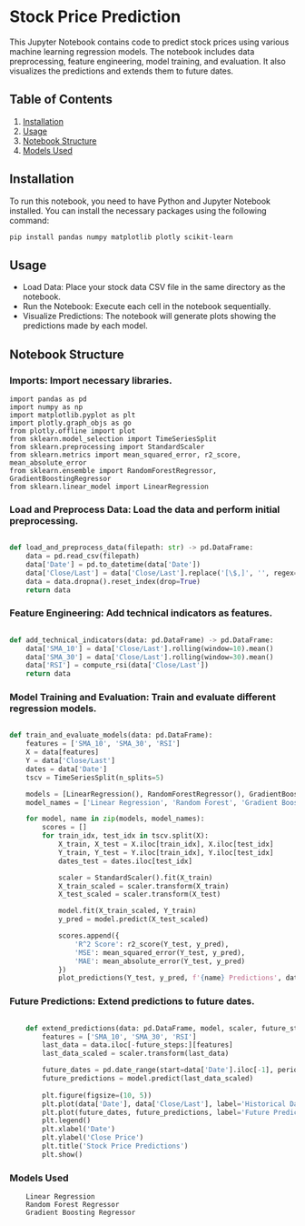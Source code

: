 # Stock Price Prediction

This Jupyter Notebook contains code to predict stock prices using various machine learning regression models. The notebook includes data preprocessing, feature engineering, model training, and evaluation. It also visualizes the predictions and extends them to future dates.

## Table of Contents

1. [Installation](#installation)
2. [Usage](#usage)
3. [Notebook Structure](#notebook-structure)
4. [Models Used](#models-used)

## Installation

To run this notebook, you need to have Python and Jupyter Notebook installed. You can install the necessary packages using the following command:

```bash
pip install pandas numpy matplotlib plotly scikit-learn
```
## Usage

- Load Data: Place your stock data CSV file in the same directory as the notebook.
- Run the Notebook: Execute each cell in the notebook sequentially.
- Visualize Predictions: The notebook will generate plots showing the predictions made by each model.

## Notebook Structure

### Imports: Import necessary libraries.


```
import pandas as pd
import numpy as np
import matplotlib.pyplot as plt
import plotly.graph_objs as go
from plotly.offline import plot
from sklearn.model_selection import TimeSeriesSplit
from sklearn.preprocessing import StandardScaler
from sklearn.metrics import mean_squared_error, r2_score, mean_absolute_error
from sklearn.ensemble import RandomForestRegressor, GradientBoostingRegressor
from sklearn.linear_model import LinearRegression
```
### Load and Preprocess Data: Load the data and perform initial preprocessing.

```python

def load_and_preprocess_data(filepath: str) -> pd.DataFrame:
    data = pd.read_csv(filepath)
    data['Date'] = pd.to_datetime(data['Date'])
    data['Close/Last'] = data['Close/Last'].replace('[\$,]', '', regex=True).astype(float)
    data = data.dropna().reset_index(drop=True)
    return data
```
### Feature Engineering: Add technical indicators as features.

```python

def add_technical_indicators(data: pd.DataFrame) -> pd.DataFrame:
    data['SMA_10'] = data['Close/Last'].rolling(window=10).mean()
    data['SMA_30'] = data['Close/Last'].rolling(window=30).mean()
    data['RSI'] = compute_rsi(data['Close/Last'])
    return data
```
### Model Training and Evaluation: Train and evaluate different regression models.

```python

def train_and_evaluate_models(data: pd.DataFrame):
    features = ['SMA_10', 'SMA_30', 'RSI']
    X = data[features]
    Y = data['Close/Last']
    dates = data['Date']
    tscv = TimeSeriesSplit(n_splits=5)

    models = [LinearRegression(), RandomForestRegressor(), GradientBoostingRegressor()]
    model_names = ['Linear Regression', 'Random Forest', 'Gradient Boosting']

    for model, name in zip(models, model_names):
        scores = []
        for train_idx, test_idx in tscv.split(X):
            X_train, X_test = X.iloc[train_idx], X.iloc[test_idx]
            Y_train, Y_test = Y.iloc[train_idx], Y.iloc[test_idx]
            dates_test = dates.iloc[test_idx]

            scaler = StandardScaler().fit(X_train)
            X_train_scaled = scaler.transform(X_train)
            X_test_scaled = scaler.transform(X_test)

            model.fit(X_train_scaled, Y_train)
            y_pred = model.predict(X_test_scaled)

            scores.append({
                'R^2 Score': r2_score(Y_test, y_pred),
                'MSE': mean_squared_error(Y_test, y_pred),
                'MAE': mean_absolute_error(Y_test, y_pred)
            })
            plot_predictions(Y_test, y_pred, f'{name} Predictions', dates_test)
```
### Future Predictions: Extend predictions to future dates.

```python

    def extend_predictions(data: pd.DataFrame, model, scaler, future_steps: int):
        features = ['SMA_10', 'SMA_30', 'RSI']
        last_data = data.iloc[-future_steps:][features]
        last_data_scaled = scaler.transform(last_data)

        future_dates = pd.date_range(start=data['Date'].iloc[-1], periods=future_steps + 1, closed='right')
        future_predictions = model.predict(last_data_scaled)
        
        plt.figure(figsize=(10, 5))
        plt.plot(data['Date'], data['Close/Last'], label='Historical Data')
        plt.plot(future_dates, future_predictions, label='Future Predictions', linestyle='--')
        plt.legend()
        plt.xlabel('Date')
        plt.ylabel('Close Price')
        plt.title('Stock Price Predictions')
        plt.show()
```
### Models Used
```
    Linear Regression
    Random Forest Regressor
    Gradient Boosting Regressor
```